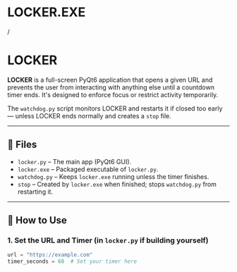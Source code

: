 # LOCKER.EXE
/
# LOCKER

**LOCKER** is a full-screen PyQt6 application that opens a given URL and prevents the user from interacting with anything else until a countdown timer ends. It's designed to enforce focus or restrict activity temporarily.

The `watchdog.py` script monitors LOCKER and restarts it if closed too early — unless LOCKER ends normally and creates a `stop` file.

---

## 📁 Files

- `locker.py` – The main app (PyQt6 GUI).
- `locker.exe` – Packaged executable of `locker.py`.
- `watchdog.py` – Keeps `locker.exe` running unless the timer finishes.
- `stop` – Created by `locker.exe` when finished; stops `watchdog.py` from restarting it.

---

## 🚀 How to Use

### 1. Set the URL and Timer (in `locker.py` if building yourself)

```python
url = "https://example.com"
timer_seconds = 60  # Set your timer here
